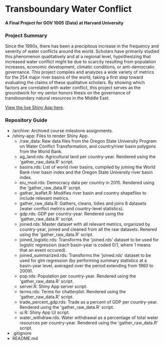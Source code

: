 # Transboundary Water Conflict
#### A Final Project for GOV 1005 (Data) at Harvard University

### Project Summary
Since the 1990s, there has been a precipitous increase in the frequency and severity of water conflicts around the world. Scholars have primarily studied this phenomenon qualitatively and at a regional level, hypothesizing that increased water conflict might be due to scarcity resulting from population increases, economic development, climatic conditions, or anti-democratic governance. This project compiles and analyzes a wide variety of metrics for the 254 major river basins of the world, taking a first step toward evaluating the claims of these qualitative scholars. By showing which factors are correlated with water conflict, this project serves as the groundwork for my senior honors thesis on the governance of transboundary natural resources in the Middle East.

[View the live Shiny App here](https://wyatthurt.shinyapps.io/water_conflict/).

### Repository Guide
* /archive: Archived course milestone assignments.
* /shiny-app: Files to render Shiny App.
    * /raw_data: Raw data files from the Oregon State University Program on Water Conflict Transformation, and country/river basin polygons from the World Bank.
    * ag_land.rds: Agricultural land per country-year. Rendered using the 'gather_raw_data.R' script.
    * basins.rds: List of world river basins, compiled by joining the World Bank river basin index and the Oregon State University river basin index.
    * eiu_mod.rds: Democracy data per country in 2015. Rendered using the 'gather_raw_data.R' script.
    * gather_leaflet.R: Modifies river basin and country shapefiles to include relevant metrics.
    * gather_raw_data.R: Gathers, cleans, tidies and joins 8 datasets (water conflict metrics and country-level statistics).
    * gdp.rds: GDP per country-year. Rendered using the 'gather_raw_data.R' script.
    * joined.rds: Master dataset with all relevant metrics, organized by country-year, joined and cleaned from all the raw datasets. Renered using the 'gather_raw_data.R' script.
    * joined_logistic.rds: Transforms the 'joined.rds' dataset to be used for logistic regression (each basin-year is coded 0/1, where 1 means that an event occured).
    * joined_summarized.rds: Transforms the 'joined.rds' dataset to be used for glm regression (by performing summary statistics at a basin-year level, averaged over the period extending from 1960 to 2009).
    * pop.rds: Population per country-year. Rendered using the 'gather_raw_data.R' script.
    * server.R: Shiny App server script.
    * terms.rds: Terms for chatterplot. Rendered using the 'gather_raw_data.R' script.
    * trade_percent_gdp.rds: Trade as a percent of GDP per country-year. Rendered using the 'gather_raw_data.R' script.
    * ui.R: Shiny App UI script.
    * water_withdraw.rds: Water withdrawal as a percentage of total water resources per country-year. Rendered using the 'gather_raw_data.R' script.
* .gitignore
* README.md



